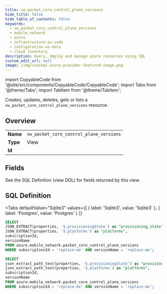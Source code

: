 ```yaml
--- 
title: vw_packet_core_control_plane_versions
hide_title: false
hide_table_of_contents: false
keywords:
  - vw_packet_core_control_plane_versions
  - mobile_network
  - azure
  - infrastructure-as-code
  - configuration-as-data
  - cloud inventory
description: Query, deploy and manage azure resources using SQL
custom_edit_url: null
image: /img/stackql-azure-provider-featured-image.png
---
```


import CopyableCode from '@site/src/components/CopyableCode/CopyableCode';
import Tabs from '@theme/Tabs';
import TabItem from '@theme/TabItem';

Creates, updates, deletes, gets or lists a <code>vw_packet_core_control_plane_versions</code> resource.

## Overview
<table><tbody>
<tr><td><b>Name</b></td><td><code>vw_packet_core_control_plane_versions</code></td></tr>
<tr><td><b>Type</b></td><td>View</td></tr>
<tr><td><b>Id</b></td><td><CopyableCode code="azure.mobile_network.vw_packet_core_control_plane_versions" /></td></tr>
</tbody></table>

## Fields

See the SQL Definition (view DDL) for fields returned by this view.

## SQL Definition

<Tabs
defaultValue="Sqlite3"
values={[
{ label: 'Sqlite3', value: 'Sqlite3' },
{ label: 'Postgres', value: 'Postgres' }
]}
>
<TabItem value="Sqlite3">

```sql
SELECT
JSON_EXTRACT(properties, '$.provisioningState') as "provisioning_state",
JSON_EXTRACT(properties, '$.platforms') as "platforms",
subscriptionId,
versionName
FROM azure.mobile_network.packet_core_control_plane_versions
WHERE subscriptionId = 'replace-me' AND versionName = 'replace-me';
```

</TabItem>
<TabItem value="Postgres">

```sql
SELECT
json_extract_path_text(properties, '$.provisioningState') as "provisioning_state",
json_extract_path_text(properties, '$.platforms') as "platforms",
subscriptionId,
versionName
FROM azure.mobile_network.packet_core_control_plane_versions
WHERE subscriptionId = 'replace-me' AND versionName = 'replace-me';
```

</TabItem>
</Tabs>
